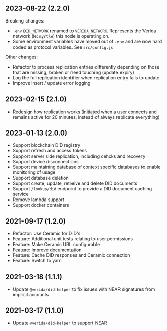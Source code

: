 2023-08-22 (2.2.0)
--------------------

Breaking changes:

- `.env` `DID_NETWORK` renamed to `VERIDA_NETWORK`. Represents the Verida network (ie: `myrtle`) this node is operating on.
- Some environment variables have moved out of `.env` and are now hard coded as protocol variables. See `src/config.js`

Other changes:

- Refactor to process replication entries differently depending on those that are missing, broken or need touching (update expiry)
- Log the full replication identifier when replication entry fails to update
- Improve insert / update error logging

2023-02-15 (2.1.0)
--------------------

- Redesign how replication works (initiated when a user connects and remains active for 20 minutes, instead of always replicate everything)

2023-01-13 (2.0.0)
--------------------

- Support blockchain DID registry
- Support refresh and access tokens
- Support server side replication, including cehcks and recovery
- Support device disconnections
- Support maintaining database of context specific databases to enable monitoring of usage
- Support database deletion
- Support create, update, retreive and delete DID documents
- Support `/lookup/did` endpoint to provide a DID document caching service
- Remove lambda support
- Support docker containers


2021-09-17 (1.2.0)
--------------------

- Refactor: Use Ceramic for DID's
- Feature: Additional unit tests relating to user permissions
- Feature: Make Ceramic URL configurable
- Feature: Improve documentation
- Feature: Cache DID responses and Ceramic connection
- Feature: Switch to yarn

2021-03-18 (1.1.1)
--------------------

- Update `@verida/did-helper` to fix issues with NEAR signatures from implicit accounts


2021-03-17 (1.1.0)
--------------------

- Update `@verida/did-helper` to support NEAR